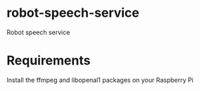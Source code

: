 # robot-speech-service
Robot speech service

# Requirements
Install the ffmpeg and libopenal1 packages on your Raspberry Pi
